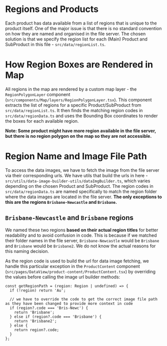 # Regions and Products

Each product has data available from a list of regions that is unique to the product itself. One of the major issue is that there is no standard convention on how they are named and organised in the file server. The chosen solution is that we specify the region list for each (Main) Product and SubProduct in this file - `src/data/regionList.ts`.

# How Region Boxes are Rendered in Map

All regions in the map are rendered by a custom map layer - the `RegionPolygonLayer` component (`src/components/Map/layers/RegionPolygonLayer.tsx`). This component extracts the list of regions for a specific Product/SubProduct from `src/data/regionList.ts`. It then finds the matching region codes in `src/data/regionData.ts` and uses the Bounding Box coordinates to render the boxes for each available region.

**Note: Some product might have more region available in the file server, but there is no region polygon on the map so they are not accessible.**

# Region Name and Image File Path

To access the data images, we have to fetch the image from the file server via their corresponding urls. We have utils that build the urls in here - `src/utils/data-image-builder-utils/dataImgBuilder.ts`, which varies depending on the chosen Product and SubProduct. The region codes in `src/data/regionData.ts` are named specifically to match the region folder where the data images are located in the file server. **The only exceptions to this are the regions `Brisbane-Newcastle` and `Brisbane`.**

## `Brisbane-Newcastle` and `Brisbane` regions

We named these two regions **based on their actual region titles** for better readability and to avoid confusion in code. This is because if we matched their folder names in the file server, `Brisbane-Newcastle` would be `Brisbane` and `Brisbane` would be `Brisbane2`. We do not know the actual reasons for this naming decision.

As the region code is used to build the url for data image fetching, we handle this particular exception in the `ProductContent` component (`src/pages/DataView/product-content/ProductContent.tsx`) by overriding the values before calling the image url builder methods:

```
const getRegionPath = (region: Region | undefined) => {
  if (!region) return 'Au';

  // we have to override the code to get the correct image file path as they have been changed to provide more context in code
  if (region?.code === 'Bris-Newc') {
    return 'Brisbane';
  } else if (region?.code === 'Brisbane') {
    return 'Brisbane2';
  } else {
    return region?.code;
  }
};
```
